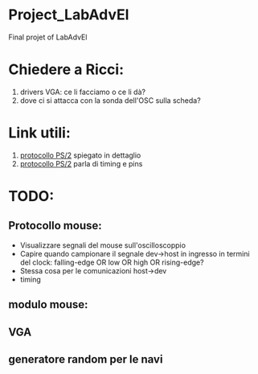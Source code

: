 # Project_LabAdvEl
Final projet of LabAdvEl

# Chiedere a Ricci:
 1. drivers VGA: ce li facciamo o ce li dà?
 2. dove ci si attacca con la sonda dell'OSC sulla scheda?


# Link utili:
 1. [protocollo PS/2](http://www.burtonsys.com/ps2_chapweske.htm) spiegato in dettaglio
 2. [protocollo PS/2](https://allpinouts.org/pinouts/connectors/input_device/mouse-keyboard-ps-2/) parla di timing e pins

# TODO:
## Protocollo mouse:
 * Visualizzare segnali del mouse sull'oscilloscoppio
 * Capire quando campionare il segnale dev->host in ingresso in termini del clock: falling-edge OR low OR high OR rising-edge?
 * Stessa cosa per le comunicazioni host->dev
 * timing

## modulo mouse:
## VGA
## generatore random per le navi
